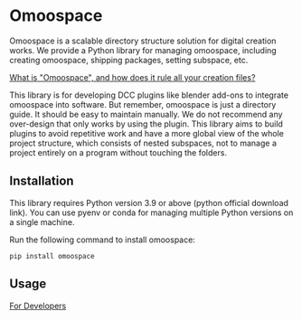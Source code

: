 # Omoospace

Omoospace is a scalable directory structure solution for digital creation works. We provide a Python library for managing omoospace, including creating omoospace, shipping packages, setting subspace, etc.

[What is "Omoospace", and how does it rule all your creation files?](https://omoolab.github.io/omoospace/latest/omoospace/)

This library is for developing DCC plugins like blender add-ons to integrate omoospace into software. But remember, omoospace is just a directory guide. It should be easy to maintain manually. We do not recommend any over-design that only works by using the plugin. This library aims to build plugins to avoid repetitive work and have a more global view of the whole project structure, which consists of nested subspaces, not to manage a project entirely on a program without touching the folders.

## Installation

This library requires Python version 3.9 or above (python official download link). You can use pyenv or conda for managing multiple Python versions on a single machine.

Run the following command to install omoospace:

```shell
pip install omoospace
```

## Usage

[For Developers](https://omoolab.github.io/omoospace/latest/developers/)